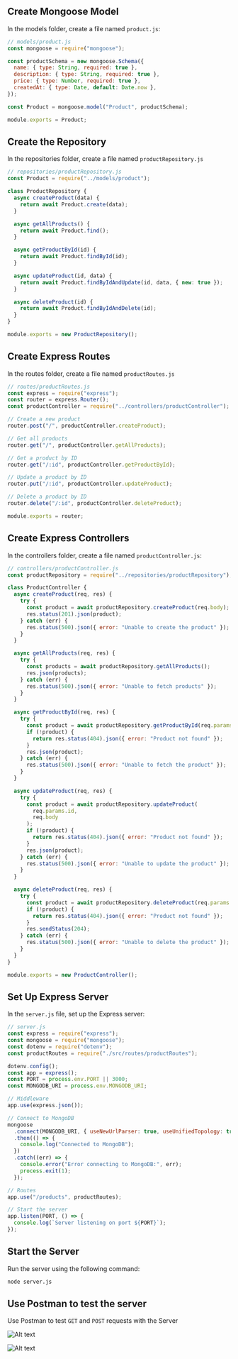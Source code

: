 ## Create Mongoose Model

In the models folder, create a file named `product.js`:

```js
// models/product.js
const mongoose = require("mongoose");

const productSchema = new mongoose.Schema({
  name: { type: String, required: true },
  description: { type: String, required: true },
  price: { type: Number, required: true },
  createdAt: { type: Date, default: Date.now },
});

const Product = mongoose.model("Product", productSchema);

module.exports = Product;
```

## Create the Repository

In the repositories folder, create a file named `productRepository.js`

```js
// repositories/productRepository.js
const Product = require("../models/product");

class ProductRepository {
  async createProduct(data) {
    return await Product.create(data);
  }

  async getAllProducts() {
    return await Product.find();
  }

  async getProductById(id) {
    return await Product.findById(id);
  }

  async updateProduct(id, data) {
    return await Product.findByIdAndUpdate(id, data, { new: true });
  }

  async deleteProduct(id) {
    return await Product.findByIdAndDelete(id);
  }
}

module.exports = new ProductRepository();
```

## Create Express Routes

In the routes folder, create a file named `productRoutes.js`

```js
// routes/productRoutes.js
const express = require("express");
const router = express.Router();
const productController = require("../controllers/productController");

// Create a new product
router.post("/", productController.createProduct);

// Get all products
router.get("/", productController.getAllProducts);

// Get a product by ID
router.get("/:id", productController.getProductById);

// Update a product by ID
router.put("/:id", productController.updateProduct);

// Delete a product by ID
router.delete("/:id", productController.deleteProduct);

module.exports = router;
```

## Create Express Controllers

In the controllers folder, create a file named `productController.js`:

```js
// controllers/productController.js
const productRepository = require("../repositories/productRepository");

class ProductController {
  async createProduct(req, res) {
    try {
      const product = await productRepository.createProduct(req.body);
      res.status(201).json(product);
    } catch (err) {
      res.status(500).json({ error: "Unable to create the product" });
    }
  }

  async getAllProducts(req, res) {
    try {
      const products = await productRepository.getAllProducts();
      res.json(products);
    } catch (err) {
      res.status(500).json({ error: "Unable to fetch products" });
    }
  }

  async getProductById(req, res) {
    try {
      const product = await productRepository.getProductById(req.params.id);
      if (!product) {
        return res.status(404).json({ error: "Product not found" });
      }
      res.json(product);
    } catch (err) {
      res.status(500).json({ error: "Unable to fetch the product" });
    }
  }

  async updateProduct(req, res) {
    try {
      const product = await productRepository.updateProduct(
        req.params.id,
        req.body
      );
      if (!product) {
        return res.status(404).json({ error: "Product not found" });
      }
      res.json(product);
    } catch (err) {
      res.status(500).json({ error: "Unable to update the product" });
    }
  }

  async deleteProduct(req, res) {
    try {
      const product = await productRepository.deleteProduct(req.params.id);
      if (!product) {
        return res.status(404).json({ error: "Product not found" });
      }
      res.sendStatus(204);
    } catch (err) {
      res.status(500).json({ error: "Unable to delete the product" });
    }
  }
}

module.exports = new ProductController();
```

## Set Up Express Server

In the `server.js` file, set up the Express server:

```js
// server.js
const express = require("express");
const mongoose = require("mongoose");
const dotenv = require("dotenv");
const productRoutes = require("./src/routes/productRoutes");

dotenv.config();
const app = express();
const PORT = process.env.PORT || 3000;
const MONGODB_URI = process.env.MONGODB_URI;

// Middleware
app.use(express.json());

// Connect to MongoDB
mongoose
  .connect(MONGODB_URI, { useNewUrlParser: true, useUnifiedTopology: true })
  .then(() => {
    console.log("Connected to MongoDB");
  })
  .catch((err) => {
    console.error("Error connecting to MongoDB:", err);
    process.exit(1);
  });

// Routes
app.use("/products", productRoutes);

// Start the server
app.listen(PORT, () => {
  console.log(`Server listening on port ${PORT}`);
});
```

## Start the Server

Run the server using the following command:

```bash
node server.js
```

## Use Postman to test the server

Use Postman to test `GET` and `POST` requests with the Server

![Alt text](image.png)

![Alt text](image-1.png)
